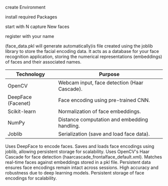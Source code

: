 create Environment 

install required Packages

start with N capture New faces

register with your name

(face_data.pkl will generate automatically)is file created using the joblib library to store the facial encoding data. 
It acts as a database for your face recognition application, storing the numerical representations (embeddings) of faces and their associated names.



Technology	          |    Purpose
----------------------|-----------------------------------------------
OpenCV	              |    Webcam input, face detection (Haar Cascade).
DeepFace (Facenet)	  |   Face encoding using pre-trained CNN.
Scikit-learn          |  	Normalization of face embeddings.
NumPy	                |    Distance computation and embedding handling.
Joblib	              |   Serialization (save and load face data).

Uses DeepFace to encode faces.
Saves and loads face encodings using joblib, allowing persistent storage for scalability.
Uses OpenCV's Haar Cascade for face detection (haarcascade_frontalface_default.xml).
Matches real-time faces against embeddings stored in a pkl file.
Persistent data ensures face encodings remain intact across sessions.
High accuracy and robustness due to deep learning models.
Persistent storage of face encodings for scalability.
